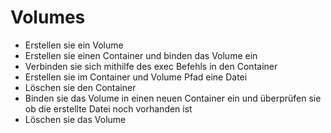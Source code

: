 # Volumes

- Erstellen sie ein Volume
- Erstellen sie einen Container und binden das Volume ein
- Verbinden sie sich mithilfe des exec Befehls in den Container
- Erstellen sie im Container und Volume Pfad eine Datei
- Löschen sie den Container
- Binden sie das Volume in einen neuen Container ein und überprüfen sie ob die erstellte Datei noch vorhanden ist
- Löschen sie das Volume
